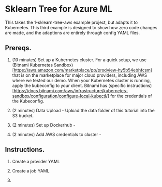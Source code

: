 Sklearn Tree for Azure ML
============

This takes the 1-sklearn-tree-aws example project, but adapts it to Kubernetes. This third example is designed to show how zero code changes are made, and the adaptions are entirely through config YAML files. 

Prereqs.
-----

1. (10 minutes) Set up a Kubernetes cluster. For a quick setup, we use (Bitnami Kubernetes Sandbox)[https://aws.amazon.com/marketplace/pp/prodview-hy5b54ebhfcsm] that is on the marketplace for major cloud providers, including AWS where we tested our demo. When your Kubernetes cluster is running, apply the kubeconfig to your client. Bitnami has (specific instructions)[https://docs.bitnami.com/aws/infrastructure/kubernetes-sandbox/configuration/configure-local-kubectl/] for the credentials of the Kubeconfig. 

2. (2 minutes) Data Upload - Upload the data folder of this tutorial into the S3 bucket.

3. (2 minutes) Set up Dockerhub - 

4. (2 minutes) Add AWS credentials to cluster - 

Instructions.
------

1. Create a provider YAML 

2. Create a job YAML

3.
